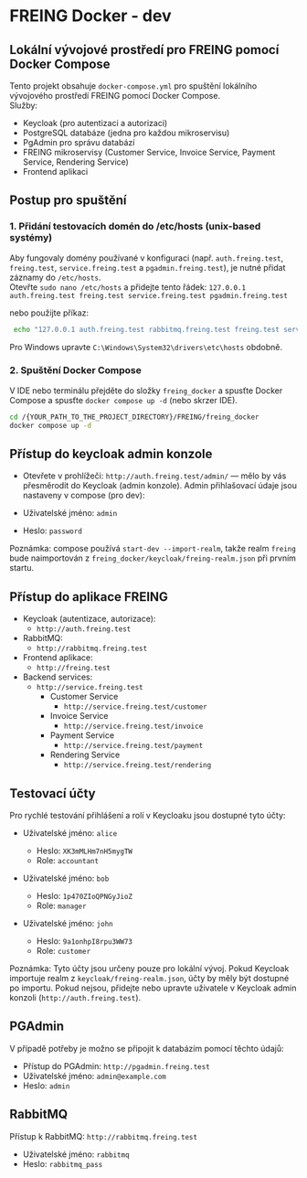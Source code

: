 # FREING Docker - dev

## Lokální vývojové prostředí pro FREING pomocí Docker Compose
Tento projekt obsahuje `docker-compose.yml` pro spuštění lokálního vývojového prostředí FREING pomocí Docker Compose.  
Služby:  
- Keycloak (pro autentizaci a autorizaci)
- PostgreSQL databáze (jedna pro každou mikroservisu)
- PgAdmin pro správu databází
- FREING mikroservisy (Customer Service, Invoice Service, Payment Service, Rendering Service)
- Frontend aplikaci

## Postup pro spuštění
### 1. Přidání testovacích domén do /etc/hosts (unix-based systémy)
Aby fungovaly domény používané v konfiguraci (např. `auth.freing.test`, `freing.test`, `service.freing.test` a `pgadmin.freing.test`), je nutné přidat záznamy do `/etc/hosts`.  
Otevřte `sudo nano /etc/hosts` a přidejte tento řádek: `127.0.0.1 auth.freing.test freing.test service.freing.test pgadmin.freing.test`  

nebo použijte příkaz:
```bash
 echo "127.0.0.1 auth.freing.test rabbitmq.freing.test freing.test service.freing.test pgadmin.freing.test" >> /etc/hosts
```
Pro Windows upravte `C:\Windows\System32\drivers\etc\hosts` obdobně.


### 2. Spuštění Docker Compose

V IDE nebo terminálu přejděte do složky `freing_docker` a spusťte Docker Compose a spusťte `docker compose up -d` (nebo skrzer IDE).

```bash
cd /{YOUR_PATH_TO_THE_PROJECT_DIRECTORY}/FREING/freing_docker
docker compose up -d
```

## Přístup do keycloak admin konzole
- Otevřete v prohlížeči: `http://auth.freing.test/admin/` — mělo by vás přesměrodit do Keycloak (admin konzole). Admin přihlašovací údaje jsou nastaveny v compose (pro dev):

- Uživatelské jméno: `admin`
- Heslo: `password`

Poznámka: compose používá `start-dev --import-realm`, takže realm `freing` bude naimportován z `freing_docker/keycloak/freing-realm.json` při prvním startu.

## Přístup do aplikace FREING

- Keycloak (autentizace, autorizace):
  - `http://auth.freing.test`
- RabbitMQ:
  - `http://rabbitmq.freing.test` 
- Frontend aplikace:
  - `http://freing.test`
- Backend services:
  - `http://service.freing.test`
    - Customer Service
      - `http://service.freing.test/customer`
    - Invoice Service
      - `http://service.freing.test/invoice`
    - Payment Service
      - `http://service.freing.test/payment`
    - Rendering Service
      - `http://service.freing.test/rendering`


## Testovací účty

Pro rychlé testování přihlášení a rolí v Keycloaku jsou dostupné tyto účty:

- Uživatelské jméno: `alice`
  - Heslo: `XK3mMLHm7nH5mygTW`
  - Role: `accountant`

- Uživatelské jméno: `bob`
  - Heslo: `1p470ZIoQPNGyJioZ`
  - Role: `manager`

- Uživatelské jméno: `john`
  - Heslo: `9a1onhpI8rpu3WW73`
  - Role: `customer`

Poznámka: Tyto účty jsou určeny pouze pro lokální vývoj. Pokud Keycloak importuje realm z `keycloak/freing-realm.json`, účty by měly být dostupné po importu. Pokud nejsou, přidejte nebo upravte uživatele v Keycloak admin konzoli (`http://auth.freing.test`).


## PGAdmin
V případě potřeby je možno se připojit k databázím pomocí těchto údajů:
- Přístup do PGAdmin: `http://pgadmin.freing.test`
- Uživatelské jméno: `admin@example.com`
- Heslo: `admin`

## RabbitMQ
Přístup k RabbitMQ: `http://rabbitmq.freing.test`
- Uživatelské jméno: `rabbitmq`
- Heslo: `rabbitmq_pass`